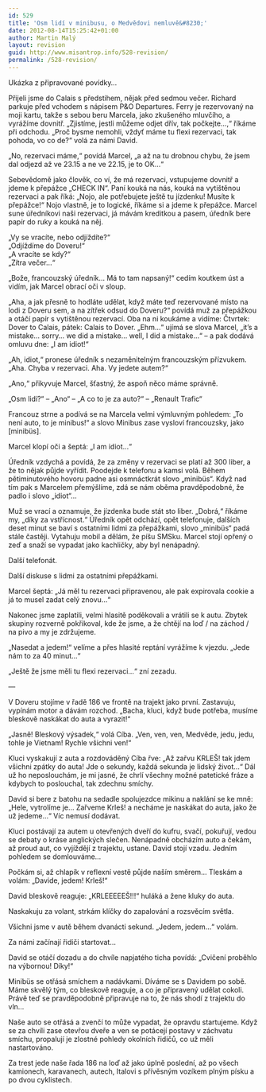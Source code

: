 ```yaml
---
id: 529
title: 'Osm lidí v minibusu, o Medvědovi nemluvě&#8230;'
date: 2012-08-14T15:25:42+01:00
author: Martin Malý
layout: revision
guid: http://www.misantrop.info/528-revision/
permalink: /528-revision/
---
```

Ukázka z připravované povídky&#8230;

<!--more-->

Přijeli jsme do Calais s předstihem, nějak před sedmou večer. Richard parkuje před vchodem s nápisem P&O Departures. Ferry je rezervovaný na moji kartu, takže s sebou beru Marcela, jako zkušeného mluvčího, a vyrážíme dovnitř. &#8222;Zjistíme, jestli můžeme odjet dřív, tak počkejte&#8230;,&#8220; říkáme při odchodu. &#8222;Proč bysme nemohli, vždyť máme tu flexi rezervaci, tak pohoda, vo co de?&#8220; volá za námi David.

&#8222;No, rezervaci máme,&#8220; povídá Marcel, &#8222;a až na tu drobnou chybu, že jsem dal odjezd až ve 23.15 a ne ve 22.15, je to OK&#8230;&#8220;

Sebevědomě jako člověk, co ví, že má rezervaci, vstupujeme dovnitř a jdeme k přepážce &#8222;CHECK IN&#8220;. Paní kouká na nás, kouká na vytištěnou rezervaci a pak říká: &#8222;Nojo, ale potřebujete ještě tu jízdenku! Musíte k přepážce!&#8220; Nojo vlastně, je to logické, říkáme si a jdeme k přepážce. Marcel sune úředníkovi naši rezervaci, já mávám kreditkou a pasem, úředník bere papír do ruky a kouká na něj.

&#8222;Vy se vracíte, nebo odjíždíte?&#8220;  
&#8222;Odjíždíme do Doveru!&#8220;  
&#8222;A vracíte se kdy?&#8220;  
&#8222;Zítra večer&#8230;&#8220;

&#8222;Bože, francouzský úředník&#8230; Má to tam napsaný!&#8220; cedím koutkem úst a vidím, jak Marcel obrací oči v sloup.

&#8222;Aha, a jak přesně to hodláte udělat, když máte teď rezervované místo na lodi z Doveru sem, a na zítřek odsud do Doveru?&#8220; povídá muž za přepážkou a otáčí papír s vytištěnou rezervací. Oba na ni koukáme a vidíme: Čtvrtek: Dover to Calais, pátek: Calais to Dover. &#8222;Ehm&#8230;&#8220; ujímá se slova Marcel, &#8222;it&#8217;s a mistake&#8230; sorry&#8230; we did a mistake&#8230; well, I did a mistake&#8230;&#8220; &#8211; a pak dodává omluvu dne: &#8222;I am idiot!&#8220;

&#8222;Ah, idiot,&#8220; pronese úředník s nezaměnitelným francouzským přízvukem. &#8222;Aha. Chyba v rezervaci. Aha. Vy jedete autem?&#8220;

&#8222;Ano,&#8220; přikyvuje Marcel, šťastný, že aspoň něco máme správně.

&#8222;Osm lidí?&#8220; &#8211; &#8222;Ano&#8220; &#8211; &#8222;A co to je za auto?&#8220; &#8211; &#8222;Renault Trafic&#8220;

Francouz strne a podívá se na Marcela velmi výmluvným pohledem: &#8222;To není auto, to je minibus!&#8220; a slovo Minibus zase vysloví francouzsky, jako [minibüs].

Marcel klopí oči a šeptá: &#8222;I am idiot&#8230;&#8220;

Úředník vzdychá a povídá, že za změny v rezervaci se platí až 300 liber, a že to nějak půjde vyřídit. Poodejde k telefonu a kamsi volá. Během pětiminutového hovoru padne asi osmnáctkrát slovo &#8222;minibüs&#8220;. Když nad tím pak s Marcelem přemýšlíme, zdá se nám oběma pravděpodobné, že padlo i slovo &#8222;idiot&#8220;&#8230;

Muž se vrací a oznamuje, že jízdenka bude stát sto liber. &#8222;Dobrá,&#8220; říkáme my, &#8222;díky za vstřícnost.&#8220; Úředník opět odchází, opět telefonuje, dalších deset minut se baví s ostatními lidmi za přepážkami, slovo &#8222;minibüs&#8220; padá stále častěji. Vytahuju mobil a dělám, že píšu SMSku. Marcel stojí opřený o zeď a snaží se vypadat jako kachličky, aby byl nenápadný.

Další telefonát.

Další diskuse s lidmi za ostatními přepážkami.

Marcel šeptá: &#8222;Já měl tu rezervaci připravenou, ale pak expirovala cookie a já to musel zadat celý znovu&#8230;&#8220;

Nakonec jsme zaplatili, velmi hlasitě poděkovali a vrátili se k autu. Zbytek skupiny rozverně pokřikoval, kde že jsme, a že chtějí na loď / na záchod / na pivo a my je zdržujeme.

&#8222;Nasedat a jedem!&#8220; velíme a přes hlasité reptání vyrážíme k vjezdu. &#8222;Jede nám to za 40 minut&#8230;&#8220;

&#8222;Ještě že jsme měli tu flexi rezervaci&#8230;&#8220; zní zezadu.

&#8212;

V Doveru stojíme v řadě 186 ve frontě na trajekt jako první. Zastavuju, vypínám motor a dávám rozchod. &#8222;Bacha, kluci, když bude potřeba, musíme bleskově naskákat do auta a vyrazit!&#8220;

&#8222;Jasně! Bleskový výsadek,&#8220; volá Cíba. &#8222;Ven, ven, ven, Medvěde, jedu, jedu, tohle je Vietnam! Rychle všichni ven!&#8220;

Kluci vyskakují z auta a rozdováděný Cíba řve: &#8222;Až zařvu KRLEŠ! tak jdem všichni zpátky do auta! Jde o sekundy, každá sekunda je lidský život&#8230;&#8220; Dál už ho neposlouchám, je mi jasné, že chrlí všechny možné patetické fráze a kdybych to poslouchal, tak zdechnu smíchy.

David si bere z batohu na sedadle spolujezdce mikinu a naklání se ke mně: &#8222;Hele, vytrolíme je&#8230; Zařveme Krleš! a necháme je naskákat do auta, jako že už jedeme&#8230;&#8220; Víc nemusí dodávat.

Kluci postávají za autem u otevřených dveří do kufru, svačí, pokuřují, vedou se debaty o kráse anglických slečen. Nenápadně obcházím auto a čekám, až proud aut, co vyjíždějí z trajektu, ustane. David stojí vzadu. Jedním pohledem se domlouváme&#8230;

Počkám si, až chlapík v reflexní vestě půjde naším směrem&#8230; Tleskám a volám: &#8222;Davide, jedem! Krleš!&#8220;

David bleskově reaguje: &#8222;KRLEEEEEŠ!!!&#8220; huláká a žene kluky do auta.

Naskakuju za volant, strkám klíčky do zapalování a rozsvěcím světla.

Všichni jsme v autě během dvanácti sekund. &#8222;Jedem, jedem&#8230;&#8220; volám.

Za námi začínají řidiči startovat&#8230;

David se otáčí dozadu a do chvíle napjatého ticha povídá: &#8222;Cvičení proběhlo na výbornou! Díky!&#8220;

Minibüs se otřásá smíchem a nadávkami. Díváme se s Davidem po sobě. Máme skvělý tým, co bleskově reaguje, a co je připravený udělat cokoli. Právě teď se pravděpodobně připravuje na to, že nás shodí z trajektu do vln&#8230;

Naše auto se otřásá a zvenčí to může vypadat, že opravdu startujeme. Když se za chvíli zase otevřou dveře a ven se potácejí postavy v záchvatu smíchu, propalují je zlostné pohledy okolních řidičů, co už měli nastartováno.

Za trest jede naše řada 186 na loď až jako úplně poslední, až po všech kamionech, karavanech, autech, Italovi s přívěsným vozíkem plným písku a po dvou cyklistech.